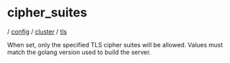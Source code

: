 # cipher_suites

/ [config](/reference/server-config/index.md) / [cluster](/reference/server-config/config/cluster/index.md) / [tls](/reference/server-config/config/cluster/tls/index.md) 

When set, only the specified TLS cipher suites will be allowed. Values must match the golang version used to build the server.

